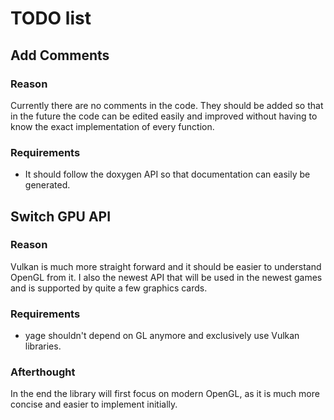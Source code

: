 # TODO list

## Add Comments

### Reason

Currently there are no comments in the code. They should be added so that in the future the code
can be edited easily and improved without having to know the exact implementation of every function.

### Requirements

- It should follow the doxygen API so that documentation can easily be generated.


## Switch GPU API

### Reason

Vulkan is much more straight forward and it should be easier to understand OpenGL from it. I
also the newest API that will be used in the newest games and is supported by quite a few
graphics cards.

### Requirements

- yage shouldn't depend on GL anymore and exclusively use Vulkan libraries.

### Afterthought

In the end the library will first focus on modern OpenGL, as it is much more concise and easier to
implement initially.
